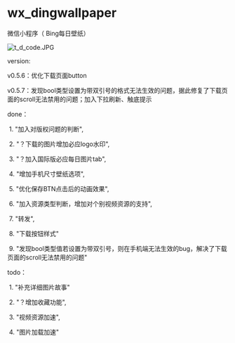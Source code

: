 # wx_dingwallpaper
微信小程序（ Bing每日壁纸）

![t_d_code.JPG](https://rayalioss.oss-cn-shanghai.aliyuncs.com/img/t_d_code.JPG)

version:

 v0.5.6：优化下载页面button
 
 v0.5.7：发现bool类型设置为带双引号的格式无法生效的问题，据此修复了下载页面的scroll无法禁用的问题；加入下拉刷新、触底提示


done：

  1.  "加入对版权问题的判断",
  
  2.  "？下载的图片增加必应logo水印",
  
  3.  "？加入国际版必应每日图片tab",
  
  4.  "增加手机尺寸壁纸选项",
  
  5.  "优化保存BTN点击后的动画效果",
  
  6.  "加入资源类型判断，增加对个别视频资源的支持",
  
  7.  "转发",
  
  8.  "下载按钮样式"
  
  9. "发现bool类型值若设置为带双引号，则在手机端无法生效的bug，解决了下载页面的scroll无法禁用的问题"

todo：
 
  1.  "补充详细图片故事"
  
  2.  "？增加收藏功能",
  
  3.  "视频资源加速",
  
  4.  "图片加载加速"
